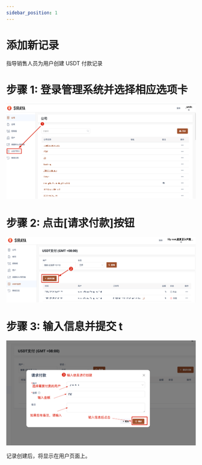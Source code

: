```yaml
---
sidebar_position: 1
---
```


# 添加新记录

指导销售人员为用户创建 USDT 付款记录

# 步骤 1: 登录管理系统并选择相应选项卡

![Step 1 Image](./img/add_record_1.png)

# 步骤 2: 点击[请求付款]按钮

![Step 1 Image](./img/add_record_2.png)

# 步骤 3: 输入信息并提交 t

![Step 1 Image](./img/add_record_3.png)

记录创建后，将显示在用户页面上。
